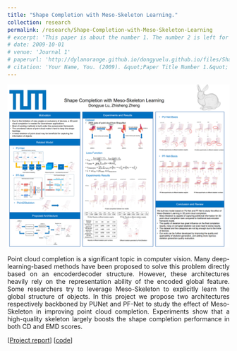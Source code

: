 ```yaml
---
title: "Shape Completion with Meso-Skeleton Learning."
collection: research
permalink: /research/Shape-Completion-with-Meso-Skeleton-Learning
# excerpt: 'This paper is about the number 1. The number 2 is left for future work.'
# date: 2009-10-01
# venue: 'Journal 1'
# paperurl: 'http://dylanorange.github.io/dongyuelu.github.io/files/Shape-Completion-with-Meso-Skeleton-Learning.pdf'
# citation: 'Your Name, You. (2009). &quot;Paper Title Number 1.&quot; <i>Journal 1</i>. 1(1).'
---
```

![avatar](../files/poster.png)

<p align = "justify"> 
Point cloud completion is a significant topic in computer
vision. Many deep-learning-based methods have been proposed to solve this problem directly based on an encoderdecoder structure. However, these architectures heavily rely
on the representation ability of the encoded global feature.
Some researchers try to leverage Meso-Skeleton to explicitly learn the global structure of objects. In this project we
propose two architectures respectively backboned by PUNet and PF-Net to study the effect of Meso-Skeleton in improving point cloud completion. Experiments show that a
high-quality skeleton largely boosts the shape completion
performance in both CD and EMD scores.
</p>

[[Project report](http://dylanorange.github.io/dongyuelu.github.io/files/Shape-Completion-with-Meso-Skeleton-Learning.pdf)]
[[code](https://github.com/DylanOrange/Shape-Completion-with-Meso-Skeleton-Learning)]

<!-- Recommended citation: Your Name, You. (2009). "Paper Title Number 1." <i>Journal 1</i>. 1(1).

<p><img align="left" src="../images/image-alignment-300x200.jpg" width="150" height="109.1"> Title: ME-PCN: Point Completion Conditioned on Mask Emptiness<br>Publication: <strong>ICCV 2021</strong> [<a href="https://arxiv.org/abs/2108.08187" target="_blank" rel="noopener">pdf</a>]<br>Authors: Bingchen Gong, <strong>Yinyu Nie</strong>, Yiqun Lin, Xiaoguang Han, Yizhou Yu (2021)<br>&nbsp;</p> -->